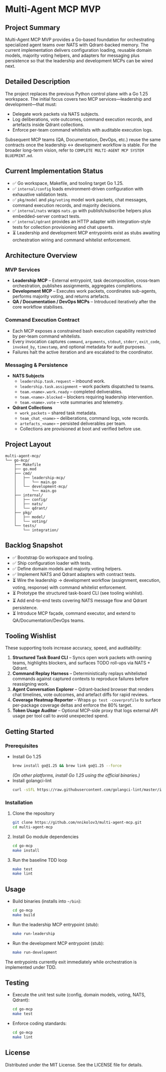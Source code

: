# Multi-Agent MCP MVP

## Project Summary
Multi-Agent MCP MVP provides a Go-based foundation for orchestrating specialized agent teams over NATS with Qdrant-backed memory. The current implementation delivers configuration loading, reusable domain models, majority voting helpers, and adapters for messaging plus persistence so that the leadership and development MCPs can be wired next.

## Detailed Description
The project replaces the previous Python control plane with a Go 1.25 workspace. The initial focus covers two MCP services—leadership and development—that must:

- Delegate work packets via NATS subjects.
- Log deliberations, vote outcomes, command execution records, and artefacts inside Qdrant collections.
- Enforce per-team command whitelists with auditable execution logs.

Subsequent MCP teams (QA, Documentation, DevOps, etc.) reuse the same contracts once the leadership ↔ development workflow is stable. For the broader long-term vision, refer to `COMPLETE MULTI-AGENT MCP SYSTEM BLUEPRINT.md`.

## Current Implementation Status
- ✅ Go workspace, Makefile, and tooling target Go 1.25.
- ✅ `internal/config` loads environment-driven configuration with exhaustive validation tests.
- ✅ `pkg/model` and `pkg/voting` model work packets, chat messages, command execution records, and majority decisions.
- ✅ `internal/nats` wraps `nats.go` with publish/subscribe helpers plus embedded-server contract tests.
- ✅ `internal/qdrant` provides an HTTP adapter with integration-style tests for collection provisioning and chat upserts.
- ⏳ Leadership and development MCP entrypoints exist as stubs awaiting orchestration wiring and command whitelist enforcement.

## Architecture Overview
### MVP Services
- **Leadership MCP** – External entrypoint, task decomposition, cross-team orchestration, publishes assignments, aggregates completions.
- **Development MCP** – Executes work packets, coordinates sub-agents, performs majority voting, and returns artefacts.
- **QA / Documentation / DevOps MCPs** – Introduced iteratively after the core workflow stabilises.

### Command Execution Contract
- Each MCP exposes a constrained bash execution capability restricted by per-team command whitelists.
- Every invocation captures `command`, `arguments`, `stdout`, `stderr`, `exit_code`, `invoked_by`, `timestamp`, and optional metadata for audit purposes.
- Failures halt the active iteration and are escalated to the coordinator.

### Messaging & Persistence
- **NATS Subjects**
  - `leadership.task.request` – inbound work.
  - `leadership.task.assignment` – work packets dispatched to teams.
  - `team.<name>.work.ready` – completed deliverables.
  - `team.<name>.blocked` – blockers requiring leadership intervention.
  - `team.<name>.vote` – vote summaries and telemetry.
- **Qdrant Collections**
  - `work_packets` – shared task metadata.
  - `team_chat_<name>` – deliberations, command logs, vote records.
  - `artefacts_<name>` – persisted deliverables per team.
  - Collections are provisioned at boot and verified before use.

## Project Layout
```
multi-agent-mcp/
└── go-mcp/
    ├── Makefile
    ├── go.mod
    ├── cmd/
    │   ├── leadership-mcp/
    │   │   └── main.go
    │   └── development-mcp/
    │       └── main.go
    ├── internal/
    │   ├── config/
    │   ├── nats/
    │   └── qdrant/
    ├── pkg/
    │   ├── model/
    │   └── voting/
    └── tests/
        └── integration/
```

## Backlog Snapshot
- ✅ Bootstrap Go workspace and tooling.
- ✅ Ship configuration loader with tests.
- ✅ Define domain models and majority voting helpers.
- ✅ Implement NATS and Qdrant adapters with contract tests.
- ⏳ Wire the leadership → development workflow (assignment, execution, voting, response) with command whitelist enforcement.
- ⏳ Prototype the structured task-board CLI (see tooling wishlist).
- ⏳ Add end-to-end tests covering NATS message flow and Qdrant persistence.
- ⏳ Introduce MCP façade, command executor, and extend to QA/Documentation/DevOps teams.

## Tooling Wishlist
These supporting tools increase accuracy, speed, and auditability:

1. **Structured Task Board CLI** – Syncs open work packets with owning teams, highlights blockers, and surfaces TODO roll-ups via NATS + Qdrant.
2. **Command Replay Harness** – Deterministically replays whitelisted commands against captured contexts to reproduce failures before reassigning work.
3. **Agent Conversation Explorer** – Qdrant-backed browser that renders chat timelines, vote outcomes, and artefact diffs for rapid reviews.
4. **Coverage Heatmap Reporter** – Wraps `go test -coverprofile` to surface per-package coverage deltas and enforce the 80% target.
5. **Token Usage Auditor** – Optional MCP-side proxy that logs external API usage per tool call to avoid unexpected spend.

## Getting Started
### Prerequisites
- Install Go 1.25  
  ```bash
  brew install go@1.25 && brew link go@1.25 --force
  ```
  *(On other platforms, install Go 1.25 using the official binaries.)*
- Install golangci-lint  
  ```bash
  curl -sSfL https://raw.githubusercontent.com/golangci-lint/master/install.sh | sh -s -- -b "$(go env GOPATH)/bin" latest
  ```

### Installation
1. Clone the repository  
   ```bash
   git clone https://github.com/nnikolov3/multi-agent-mcp.git
   cd multi-agent-mcp
   ```
2. Install Go module dependencies  
   ```bash
   cd go-mcp
   make install
   ```
3. Run the baseline TDD loop  
   ```bash
   make test
   make lint
   ```

## Usage
- Build binaries (installs into `~/bin`):  
  ```bash
  cd go-mcp
  make build
  ```
- Run the leadership MCP entrypoint (stub):  
  ```bash
  make run-leadership
  ```
- Run the development MCP entrypoint (stub):  
  ```bash
  make run-development
  ```
The entrypoints currently exit immediately while orchestration is implemented under TDD.

## Testing
- Execute the unit test suite (config, domain models, voting, NATS, Qdrant):  
  ```bash
  cd go-mcp
  make test
  ```
- Enforce coding standards:  
  ```bash
  cd go-mcp
  make lint
  ```

## License
Distributed under the MIT License. See the LICENSE file for details.
